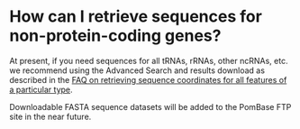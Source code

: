 # How can I retrieve sequences for non-protein-coding genes?
<!-- pombase_categories: Datasets,Querying/Searching,Sequence Retrieval -->

At present, if you need sequences for all tRNAs, rRNAs, other ncRNAs,
etc. we recommend using the Advanced Search and results download as
described in the [FAQ on retrieving sequence coordinates for all
features of a particular
type](/faqs/how-can-i-retrieve-sequence-coordinates-all-features-particular-type).

Downloadable FASTA sequence datasets will be added to the PomBase FTP
site in the near future.

